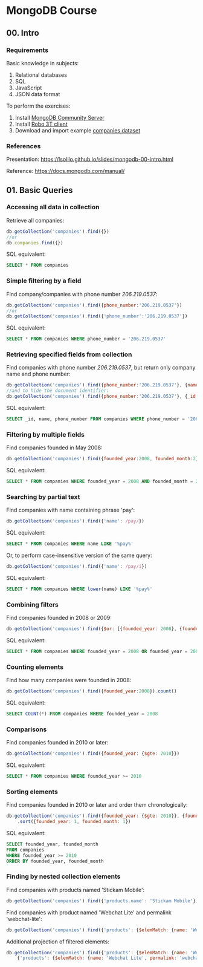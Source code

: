 # MongoDB Course

## 00. Intro

### Requirements

Basic knowledge in subjects:
1. Relational databases
1. SQL
1. JavaScript
1. JSON data format

To perform the exercises:
1. Install [MongoDB Community Server](https://www.mongodb.com/download-center/community)
1. Install [Robo 3T client](https://robomongo.org/download)
1. Download and import example [companies dataset](https://raw.githubusercontent.com/lsolilo/course-mongodb/master/data/companies.json)

### References

Presentation: 
https://lsolilo.github.io/slides/mongodb-00-intro.html

Reference:
https://docs.mongodb.com/manual/


## 01. Basic Queries

### Accessing all data in collection

Retrieve all companies:
```javascript
db.getCollection('companies').find({})
//or
db.companies.find({})
```

SQL equivalent:
```sql
SELECT * FROM companies
```

### Simple filtering by a field

Find company/companies with phone number _206.219.0537_:
```javascript
db.getCollection('companies').find({phone_number:'206.219.0537'})
//or
db.getCollection('companies').find({'phone_number':'206.219.0537'})
```

SQL equivalent:
```sql
SELECT * FROM companies WHERE phone_number = '206.219.0537'
```

### Retrieving specified fields from collection

Find companies with phone number _206.219.0537_, but return only company name and phone number:
```javascript
db.getCollection('companies').find({phone_number:'206.219.0537'}, {name:1, phone_number:1})
//and to hide the document identifier:
db.getCollection('companies').find({phone_number:'206.219.0537'}, {_id:0, name:1, phone_number:1})
```

SQL equivalent:
```sql
SELECT _id, name, phone_number FROM companies WHERE phone_number = '206.219.0537'
```

### Filtering by multiple fields

Find companies founded in May 2008:
```javascript
db.getCollection('companies').find({founded_year:2008, founded_month:2})
```

SQL equivalent:
```sql
SELECT * FROM companies WHERE founded_year = 2008 AND founded_month = 2
```

### Searching by partial text

Find companies with name containing phrase 'pay':
```javascript
db.getCollection('companies').find({'name': /pay/})
```

SQL equivalent:
```sql
SELECT * FROM companies WHERE name LIKE '%pay%'
```

Or, to perform case-insensitive version of the same query:
```javascript
db.getCollection('companies').find({'name': /pay/i})
```

SQL equivalent:
```sql
SELECT * FROM companies WHERE lower(name) LIKE '%pay%'
```

### Combining filters

Find companies founded in 2008 or 2009:
```javascript
db.getCollection('companies').find({$or: [{founded_year: 2008}, {founded_year: 2009}]})
```

SQL equivalent:
```sql
SELECT * FROM companies WHERE founded_year = 2008 OR founded_year = 2009
```


### Counting elements

Find how many companies were founded in 2008:
```javascript
db.getCollection('companies').find({founded_year:2008}).count()
```

SQL equivalent:
```sql
SELECT COUNT(*) FROM companies WHERE founded_year = 2008
```

### Comparisons

Find companies founded in 2010 or later:
```javascript
db.getCollection('companies').find({founded_year: {$gte: 2010}})
```

SQL equivalent:
```sql
SELECT * FROM companies WHERE founded_year >= 2010
```

### Sorting elements

Find companies founded in 2010 or later and order them chronologically:
```javascript
db.getCollection('companies').find({founded_year: {$gte: 2010}}, {founded_year: 1, founded_month: 1})
    .sort({founded_year: 1, founded_month: 1})
```

SQL equivalent:
```sql
SELECT founded_year, founded_month 
FROM companies 
WHERE founded_year >= 2010 
ORDER BY founded_year, founded_month
```

### Finding by nested collection elements

Find companies with products named 'Stickam Mobile':
```javascript
db.getCollection('companies').find({'products.name': 'Stickam Mobile'})
```

Find companies with product named 'Webchat Lite' and permalink 'webchat-lite':
```javascript
db.getCollection('companies').find({'products': {$elemMatch: {name: 'Webchat Lite', permalink: 'webchat-lite'}}})
```

Additional projection of filtered elements:
```javascript
db.getCollection('companies').find({'products': {$elemMatch: {name: 'Webchat Lite', permalink: 'webchat-lite'}}},
    {'products': {$elemMatch: {name: 'Webchat Lite', permalink: 'webchat-lite'}}})
```